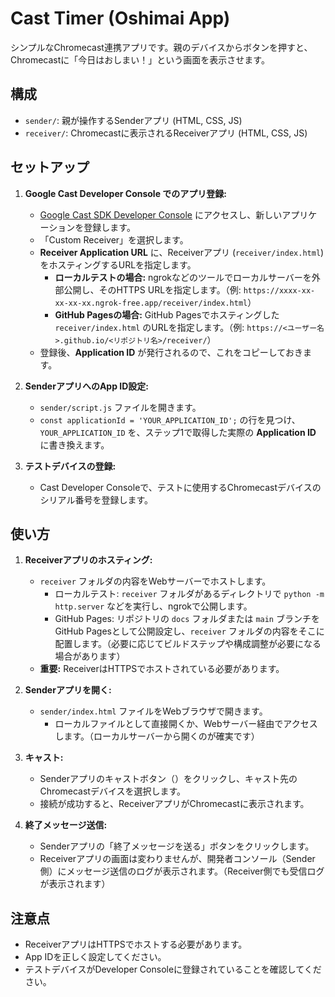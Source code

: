 # Cast Timer (Oshimai App)

シンプルなChromecast連携アプリです。親のデバイスからボタンを押すと、Chromecastに「今日はおしまい！」という画面を表示させます。

## 構成

- `sender/`: 親が操作するSenderアプリ (HTML, CSS, JS)
- `receiver/`: Chromecastに表示されるReceiverアプリ (HTML, CSS, JS)

## セットアップ

1.  **Google Cast Developer Console でのアプリ登録:**
    *   [Google Cast SDK Developer Console](https://cast.google.com/publish/) にアクセスし、新しいアプリケーションを登録します。
    *   「Custom Receiver」を選択します。
    *   **Receiver Application URL** に、Receiverアプリ (`receiver/index.html`) をホスティングするURLを指定します。
        *   **ローカルテストの場合:** ngrokなどのツールでローカルサーバーを外部公開し、そのHTTPS URLを指定します。（例: `https://xxxx-xx-xx-xx-xx.ngrok-free.app/receiver/index.html`）
        *   **GitHub Pagesの場合:** GitHub Pagesでホスティングした `receiver/index.html` のURLを指定します。（例: `https://<ユーザー名>.github.io/<リポジトリ名>/receiver/`）
    *   登録後、**Application ID** が発行されるので、これをコピーしておきます。

2.  **SenderアプリへのApp ID設定:**
    *   `sender/script.js` ファイルを開きます。
    *   `const applicationId = 'YOUR_APPLICATION_ID';` の行を見つけ、`YOUR_APPLICATION_ID` を、ステップ1で取得した実際の **Application ID** に書き換えます。

3.  **テストデバイスの登録:**
    *   Cast Developer Consoleで、テストに使用するChromecastデバイスのシリアル番号を登録します。

## 使い方

1.  **Receiverアプリのホスティング:**
    *   `receiver` フォルダの内容をWebサーバーでホストします。
        *   ローカルテスト: `receiver` フォルダがあるディレクトリで `python -m http.server` などを実行し、ngrokで公開します。
        *   GitHub Pages: リポジトリの `docs` フォルダまたは `main` ブランチをGitHub Pagesとして公開設定し、`receiver` フォルダの内容をそこに配置します。（必要に応じてビルドステップや構成調整が必要になる場合があります）
    *   **重要:** ReceiverはHTTPSでホストされている必要があります。

2.  **Senderアプリを開く:**
    *   `sender/index.html` ファイルをWebブラウザで開きます。
        *   ローカルファイルとして直接開くか、Webサーバー経由でアクセスします。（ローカルサーバーから開くのが確実です）

3.  **キャスト:**
    *   Senderアプリのキャストボタン（<google-cast-launcher>）をクリックし、キャスト先のChromecastデバイスを選択します。
    *   接続が成功すると、ReceiverアプリがChromecastに表示されます。

4.  **終了メッセージ送信:**
    *   Senderアプリの「終了メッセージを送る」ボタンをクリックします。
    *   Receiverアプリの画面は変わりませんが、開発者コンソール（Sender側）にメッセージ送信のログが表示されます。（Receiver側でも受信ログが表示されます）

## 注意点

- ReceiverアプリはHTTPSでホストする必要があります。
- App IDを正しく設定してください。
- テストデバイスがDeveloper Consoleに登録されていることを確認してください。 